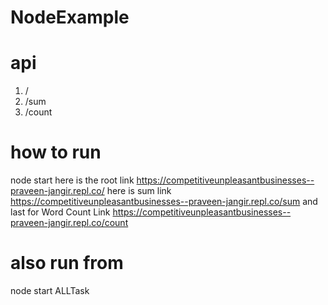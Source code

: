# NodeExample
# api 
1. /
2. /sum
3. /count
# how to run 
node start
here is the root link https://competitiveunpleasantbusinesses--praveen-jangir.repl.co/
here is sum link https://competitiveunpleasantbusinesses--praveen-jangir.repl.co/sum
and last for Word Count Link https://competitiveunpleasantbusinesses--praveen-jangir.repl.co/count
# also run from
node start ALLTask
